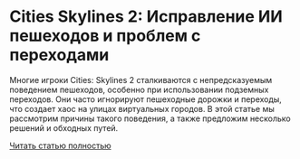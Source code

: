 # Cities Skylines 2: Исправление ИИ пешеходов и проблем с переходами



Многие игроки Cities: Skylines 2 сталкиваются с непредсказуемым поведением пешеходов, особенно при использовании подземных переходов. Они часто игнорируют пешеходные дорожки и переходы, что создает хаос на улицах виртуальных городов. В этой статье мы рассмотрим причины такого поведения, а также предложим несколько решений и обходных путей.

[Читать статью полностью](https://xyberbara.com/gaming/ispravleniye-peshekhodnogo-ii-i-problem-s-soyedineniyami-v-cities-skylines-2/)
